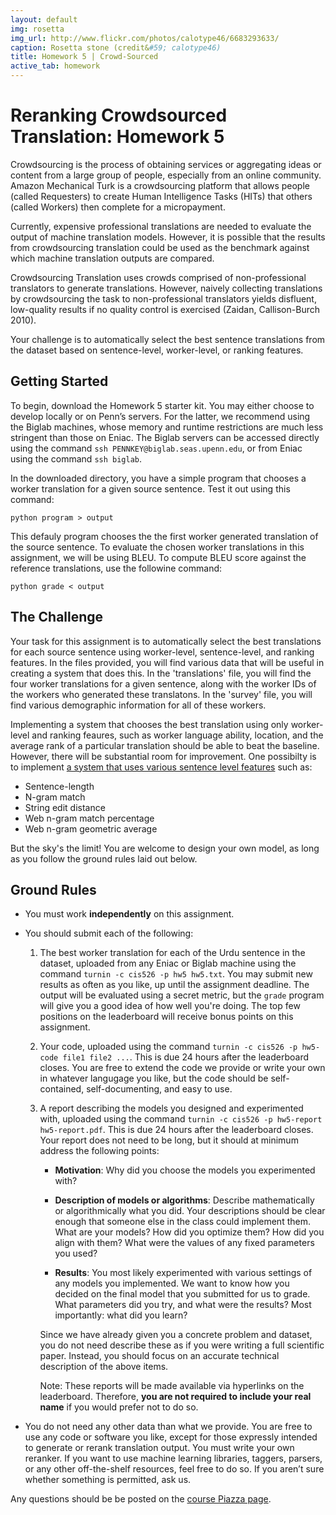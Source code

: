 ```yaml
---
layout: default
img: rosetta
img_url: http://www.flickr.com/photos/calotype46/6683293633/
caption: Rosetta stone (credit&#59; calotype46)
title: Homework 5 | Crowd-Sourced
active_tab: homework
---
```

Reranking Crowdsourced Translation: <span class="text-muted">Homework 5</span>
=============================================================

Crowdsourcing is the process of obtaining services or aggregating ideas or content from a large group of people, especially from an online community.  Amazon Mechanical Turk is a crowdsourcing platform that allows people (called Requesters) to create Human Intelligence Tasks (HITs) that others (called Workers) then complete for a micropayment. 

Currently, expensive professional translations are needed to evaluate the output of machine translation models. However, it is possible that the results from crowdsourcing translation could be used as the benchmark against which machine translation outputs are compared. 

Crowdsourcing Translation uses crowds comprised of non-professional translators to  generate translations. However, naively collecting translations by crowdsourcing the task to non-professional translators yields disfluent, low-quality results if no quality control is exercised (Zaidan, Callison-Burch 2010). 

Your challenge is to automatically select the best sentence translations from the dataset based on sentence-level, worker-level, or ranking features.

Getting Started
---------------
To begin, download the Homework 5 starter kit. You may either choose to develop locally or on Penn’s servers. For the latter, we recommend using the Biglab machines, whose memory and runtime restrictions are much less stringent than those on Eniac. The Biglab servers can be accessed directly using the command `ssh PENNKEY@biglab.seas.upenn.edu`, or from Eniac using the command `ssh biglab`.

In the downloaded directory, you have a simple program that chooses a worker translation for a given source sentence. Test it out using this command:

    python program > output

This defauly program chooses the the first worker generated translation of the source sentence. To evaluate the chosen worker translations in this assignment, we will be using BLEU. To compute BLEU score against the reference translations, use the followine command: 

    python grade < output

The Challenge
-------------
Your task for this assignment is to automatically select the best translations for each source sentence using worker-level, sentence-level, and ranking features. In the files provided, you will find various data that will be useful in creating a system that does this. In the 'translations' file, you will find the four worker translations for a given sentence, along with the worker IDs of the workers who generated these translatons. In the 'survey' file, you will find various demographic information for all of these workers. 

Implementing a system that chooses the best translation using only worker-level and ranking feaures, such as worker language ability, location, and the average rank of a particular translation should be able to beat the baseline. However, there will be substantial room for improvement. One possibilty is to implement [a system that uses various sentence level features](http://www.cis.upenn.edu/~ccb/publications/crowdsourcing-translation.pdf) such as:


* Sentence-length
* N-gram match
* String edit distance
* Web n-gram match percentage
* Web n-gram geometric average

But the sky's the limit! You are welcome to design your own model, as long 
as you follow the ground rules laid out below.

Ground Rules
------------

* You must work **independently** on this assignment.

* You should submit each of the following:

    1.  The best worker translation for each of the Urdu sentence in the dataset,
        uploaded from any Eniac or Biglab machine
        using the command `turnin -c cis526 -p hw5 hw5.txt`.
        You may submit new results as often as you like, up until the assignment deadline.
        The output will be evaluated using a secret metric,
        but the `grade` program will give you a good idea of how well you're doing.
        The top few positions on the leaderboard will receive bonus points on this assignment.

    2.  Your code, uploaded using the command `turnin -c cis526 -p hw5-code file1 file2 ...`.
        This is due 24 hours after the leaderboard closes.
        You are free to extend the code we provide or write your own in whatever
        langugage you like, but the code should be self-contained, 
        self-documenting, and easy to use.

    3.  A report describing the models you designed and experimented with, uploaded
        using the command `turnin -c cis526 -p hw5-report hw5-report.pdf`. This is
        due 24 hours after the leaderboard closes. Your report does not need to be
        long, but it should at minimum address the following points:

        * **Motivation**: Why did you choose the models you experimented with?

        * **Description of models or algorithms**: Describe mathematically or algorithmically what you did.
          Your descriptions should be clear enough that someone else in the class could implement them.
          What are your models? How did you optimize them? How did you align with them?
          What were the values of any fixed parameters you used?

        * **Results**: You most likely experimented with various settings of any models you implemented.
          We want to know how you decided on the final model that you submitted for us to grade.
          What parameters did you try, and what were the results? Most importantly: what did you learn?

        Since we have already given you a concrete problem and dataset, you do not
        need describe these as if you were writing a full scientific paper. Instead,
        you should focus on an accurate technical description of the above items.

        Note: These reports will be made available via hyperlinks on the leaderboard.
        Therefore, **you are not required to include your real name** if you would prefer not
        to do so.

* You do not need any other data than what we provide. You are free to use any code or software you like, except for those expressly intended to generate or rerank translation output. You must write your own reranker. If you want to use machine learning libraries, taggers, parsers, or any other off-the-shelf resources, feel free to do so. If you aren’t sure whether something is permitted, ask us.

Any questions should be be posted on the
[course Piazza page](https://piazza.com/upenn/spring2015/cis526).
